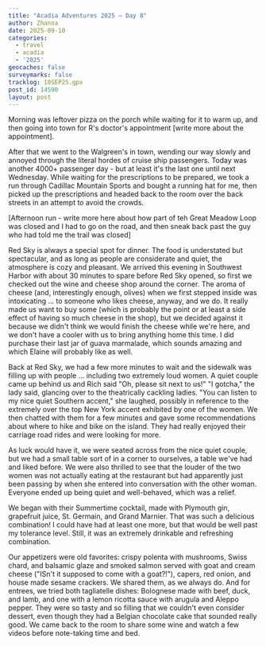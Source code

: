 ```yaml
---
title: "Acadia Adventures 2025 – Day 8"
author: Zhanna
date: 2025-09-10
categories: 
  - travel
  - acadia
  - '2025'
geocaches: false
surveymarks: false
tracklog: 10SEP25.gpx
post_id: 14590
layout: post
---
```


Morning was leftover pizza on the porch while waiting for it to warm up, and then going into town for R's doctor's appointment [write more about the appointment]. 

After that we went to the Walgreen's in town, wending our way slowly and annoyed through the literal hordes of cruise ship passengers. Today was another 4000+ passenger day - but at least it's the last one until next Wednesday. While waiting for the prescriptions to be prepared, we took a run through Cadillac Mountain Sports and bought a running hat for me, then picked up the prescriptions and headed back to the room over the back streets in an attempt to avoid the crowds.

[Afternoon run - write more here about how part of teh Great Meadow Loop was closed and I had to go on the road, and then sneak back past the guy who had told me the trail was closed]

Red Sky is always a special spot for dinner. The food is understated but spectacular, and as long as people are considerate and quiet, the atmosphere is cozy and pleasant. We arrived this evening in Southwest Harbor with about 30 minutes to spare before Red Sky opened, so first we checked out the wine and cheese shop around the corner. The aroma of cheese (and, interestingly enough, olives) when we first stepped inside was intoxicating ... to someone who likes cheese, anyway, and we do. It really made us want to buy some (which is probably the point or at least a side effect of having so much cheese in the shop), but we decided against it because we didn't think we would finish the cheese while we're here, and we don't have a cooler with us to bring anything home this time. I did purchase their last jar of guava marmalade, which sounds amazing and which Elaine will probably like as well.

Back at Red Sky, we had a few more minutes to wait and the sidewalk was filling up with people ... including two extremely loud women. A quiet couple came up behind us and Rich said "Oh, please sit next to us!" "I gotcha," the lady said, glancing over to the theatrically cackling ladies. "You can listen to my nice quiet Southern accent," she laughed, possibly in reference to the extremely over the top New York accent exhibited by one of the women. We then chatted with them for a few minutes and gave some recommendations about where to hike and bike on the island. They had really enjoyed their carriage road rides and were looking for more.

As luck would have it, we were seated across from the nice quiet couple, but we had a small table sort of in a corner to ourselves, a table we've had and liked before. We were also thrilled to see that the louder of the two women was not actually eating at the restaurant but had apparently just been passing by when she entered into conversation with the other woman. Everyone ended up being quiet and well-behaved, which was a relief.

We began with their Summertime cocktail, made with Plymouth gin, grapefruit juice, St. Germain, and Grand Marnier. That was such a delicious combination! I could have had at least one more, but that would be well past my tolerance level. Still, it was an extremely drinkable and refreshing combination.

Our appetizers were old favorites: crispy polenta with mushrooms, Swiss chard, and balsamic glaze and smoked salmon served with goat and cream cheese ("ISn't it supposed to come with a goat?!"), capers, red onion, and house made sesame crackers. We shared them, as we always do. And for entrees, we tried both tagliatelle dishes: Bolognese made with beef, duck, and lamb, and one with a lemon ricotta sauce with arugula and Aleppo pepper. They were so tasty and so filling that we couldn't even consider dessert, even though they had a Belgian chocolate cake that sounded really good. We came back to the room to share some wine and watch a few videos before note-taking time and bed.

